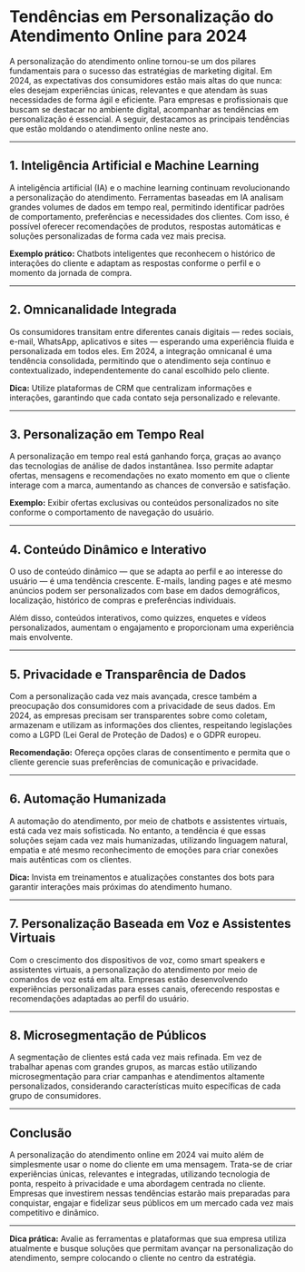 # Tendências em Personalização do Atendimento Online para 2024

A personalização do atendimento online tornou-se um dos pilares fundamentais para o sucesso das estratégias de marketing digital. Em 2024, as expectativas dos consumidores estão mais altas do que nunca: eles desejam experiências únicas, relevantes e que atendam às suas necessidades de forma ágil e eficiente. Para empresas e profissionais que buscam se destacar no ambiente digital, acompanhar as tendências em personalização é essencial. A seguir, destacamos as principais tendências que estão moldando o atendimento online neste ano.

---

## 1. **Inteligência Artificial e Machine Learning**

A inteligência artificial (IA) e o machine learning continuam revolucionando a personalização do atendimento. Ferramentas baseadas em IA analisam grandes volumes de dados em tempo real, permitindo identificar padrões de comportamento, preferências e necessidades dos clientes. Com isso, é possível oferecer recomendações de produtos, respostas automáticas e soluções personalizadas de forma cada vez mais precisa.

**Exemplo prático:** Chatbots inteligentes que reconhecem o histórico de interações do cliente e adaptam as respostas conforme o perfil e o momento da jornada de compra.

---

## 2. **Omnicanalidade Integrada**

Os consumidores transitam entre diferentes canais digitais — redes sociais, e-mail, WhatsApp, aplicativos e sites — esperando uma experiência fluida e personalizada em todos eles. Em 2024, a integração omnicanal é uma tendência consolidada, permitindo que o atendimento seja contínuo e contextualizado, independentemente do canal escolhido pelo cliente.

**Dica:** Utilize plataformas de CRM que centralizam informações e interações, garantindo que cada contato seja personalizado e relevante.

---

## 3. **Personalização em Tempo Real**

A personalização em tempo real está ganhando força, graças ao avanço das tecnologias de análise de dados instantânea. Isso permite adaptar ofertas, mensagens e recomendações no exato momento em que o cliente interage com a marca, aumentando as chances de conversão e satisfação.

**Exemplo:** Exibir ofertas exclusivas ou conteúdos personalizados no site conforme o comportamento de navegação do usuário.

---

## 4. **Conteúdo Dinâmico e Interativo**

O uso de conteúdo dinâmico — que se adapta ao perfil e ao interesse do usuário — é uma tendência crescente. E-mails, landing pages e até mesmo anúncios podem ser personalizados com base em dados demográficos, localização, histórico de compras e preferências individuais.

Além disso, conteúdos interativos, como quizzes, enquetes e vídeos personalizados, aumentam o engajamento e proporcionam uma experiência mais envolvente.

---

## 5. **Privacidade e Transparência de Dados**

Com a personalização cada vez mais avançada, cresce também a preocupação dos consumidores com a privacidade de seus dados. Em 2024, as empresas precisam ser transparentes sobre como coletam, armazenam e utilizam as informações dos clientes, respeitando legislações como a LGPD (Lei Geral de Proteção de Dados) e o GDPR europeu.

**Recomendação:** Ofereça opções claras de consentimento e permita que o cliente gerencie suas preferências de comunicação e privacidade.

---

## 6. **Automação Humanizada**

A automação do atendimento, por meio de chatbots e assistentes virtuais, está cada vez mais sofisticada. No entanto, a tendência é que essas soluções sejam cada vez mais humanizadas, utilizando linguagem natural, empatia e até mesmo reconhecimento de emoções para criar conexões mais autênticas com os clientes.

**Dica:** Invista em treinamentos e atualizações constantes dos bots para garantir interações mais próximas do atendimento humano.

---

## 7. **Personalização Baseada em Voz e Assistentes Virtuais**

Com o crescimento dos dispositivos de voz, como smart speakers e assistentes virtuais, a personalização do atendimento por meio de comandos de voz está em alta. Empresas estão desenvolvendo experiências personalizadas para esses canais, oferecendo respostas e recomendações adaptadas ao perfil do usuário.

---

## 8. **Microsegmentação de Públicos**

A segmentação de clientes está cada vez mais refinada. Em vez de trabalhar apenas com grandes grupos, as marcas estão utilizando microsegmentação para criar campanhas e atendimentos altamente personalizados, considerando características muito específicas de cada grupo de consumidores.

---

## Conclusão

A personalização do atendimento online em 2024 vai muito além de simplesmente usar o nome do cliente em uma mensagem. Trata-se de criar experiências únicas, relevantes e integradas, utilizando tecnologia de ponta, respeito à privacidade e uma abordagem centrada no cliente. Empresas que investirem nessas tendências estarão mais preparadas para conquistar, engajar e fidelizar seus públicos em um mercado cada vez mais competitivo e dinâmico.

---

**Dica prática:** Avalie as ferramentas e plataformas que sua empresa utiliza atualmente e busque soluções que permitam avançar na personalização do atendimento, sempre colocando o cliente no centro da estratégia.